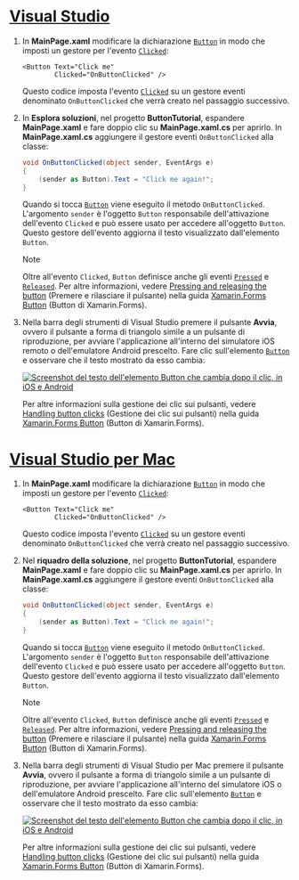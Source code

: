 # <a name="visual-studiotabvswin"></a>[Visual Studio](#tab/vswin)

1. In **MainPage.xaml** modificare la dichiarazione [`Button`](xref:Xamarin.Forms.Button) in modo che imposti un gestore per l'evento [`Clicked`](xref:Xamarin.Forms.Button.Clicked):

    ```xaml
    <Button Text="Click me"
            Clicked="OnButtonClicked" />
    ```

    Questo codice imposta l'evento [`Clicked`](xref:Xamarin.Forms.Button.Clicked) su un gestore eventi denominato `OnButtonClicked` che verrà creato nel passaggio successivo.

1. In **Esplora soluzioni**, nel progetto **ButtonTutorial**, espandere **MainPage.xaml** e fare doppio clic su **MainPage.xaml.cs** per aprirlo. In **MainPage.xaml.cs** aggiungere il gestore eventi `OnButtonClicked` alla classe:

    ```csharp
    void OnButtonClicked(object sender, EventArgs e)
    {
        (sender as Button).Text = "Click me again!";
    }
    ```

    Quando si tocca [`Button`](xref:Xamarin.Forms.Button) viene eseguito il metodo `OnButtonClicked`. L'argomento `sender` è l'oggetto `Button` responsabile dell'attivazione dell'evento `Clicked` e può essere usato per accedere all'oggetto `Button`. Questo gestore dell'evento aggiorna il testo visualizzato dall'elemento `Button`.

    > [!NOTE]
    > Oltre all'evento `Clicked`, `Button` definisce anche gli eventi [`Pressed`](xref:Xamarin.Forms.Button.Pressed) e [`Released`](xref:Xamarin.Forms.Button.Released). Per altre informazioni, vedere [Pressing and releasing the button](~/xamarin-forms/user-interface/button.md#pressing-and-releasing-the-button) (Premere e rilasciare il pulsante) nella guida [Xamarin.Forms Button](~/xamarin-forms/user-interface/button.md) (Button di Xamarin.Forms).

1. Nella barra degli strumenti di Visual Studio premere il pulsante **Avvia**, ovvero il pulsante a forma di triangolo simile a un pulsante di riproduzione, per avviare l'applicazione all'interno del simulatore iOS remoto o dell'emulatore Android prescelto. Fare clic sull'elemento [`Button`](xref:Xamarin.Forms.Button) e osservare che il testo mostrato da esso cambia:

    [![Screenshot del testo dell'elemento Button che cambia dopo il clic, in iOS e Android](../images/handle-button-click.png "Gestire il clic su un pulsante")](../images/handle-button-click-large.png#lightbox "Gestire il clic su un pulsante")

    Per altre informazioni sulla gestione dei clic sui pulsanti, vedere [Handling button clicks](~/xamarin-forms/user-interface/button.md#handling-button-clicks) (Gestione dei clic sui pulsanti) nella guida [Xamarin.Forms Button](~/xamarin-forms/user-interface/button.md) (Button di Xamarin.Forms).

# <a name="visual-studio-for-mactabvsmac"></a>[Visual Studio per Mac](#tab/vsmac)

1. In **MainPage.xaml** modificare la dichiarazione [`Button`](xref:Xamarin.Forms.Button) in modo che imposti un gestore per l'evento [`Clicked`](xref:Xamarin.Forms.Button.Clicked):

    ```xaml
    <Button Text="Click me"
            Clicked="OnButtonClicked" />
    ```

    Questo codice imposta l'evento [`Clicked`](xref:Xamarin.Forms.Button.Clicked) su un gestore eventi denominato `OnButtonClicked` che verrà creato nel passaggio successivo.

1. Nel **riquadro della soluzione**, nel progetto **ButtonTutorial**, espandere **MainPage.xaml** e fare doppio clic su **MainPage.xaml.cs** per aprirlo. In **MainPage.xaml.cs** aggiungere il gestore eventi `OnButtonClicked` alla classe:

    ```csharp
    void OnButtonClicked(object sender, EventArgs e)
    {
        (sender as Button).Text = "Click me again!";
    }
    ```

    Quando si tocca [`Button`](xref:Xamarin.Forms.Button) viene eseguito il metodo `OnButtonClicked`. L'argomento `sender` è l'oggetto `Button` responsabile dell'attivazione dell'evento `Clicked` e può essere usato per accedere all'oggetto `Button`. Questo gestore dell'evento aggiorna il testo visualizzato dall'elemento `Button`.

    > [!NOTE]
    > Oltre all'evento `Clicked`, `Button` definisce anche gli eventi [`Pressed`](xref:Xamarin.Forms.Button.Pressed) e [`Released`](xref:Xamarin.Forms.Button.Released). Per altre informazioni, vedere [Pressing and releasing the button](~/xamarin-forms/user-interface/button.md#pressing-and-releasing-the-button) (Premere e rilasciare il pulsante) nella guida [Xamarin.Forms Button](~/xamarin-forms/user-interface/button.md) (Button di Xamarin.Forms).

1. Nella barra degli strumenti di Visual Studio per Mac premere il pulsante **Avvia**, ovvero il pulsante a forma di triangolo simile a un pulsante di riproduzione, per avviare l'applicazione all'interno del simulatore iOS o dell'emulatore Android prescelto. Fare clic sull'elemento [`Button`](xref:Xamarin.Forms.Button) e osservare che il testo mostrato da esso cambia:

    [![Screenshot del testo dell'elemento Button che cambia dopo il clic, in iOS e Android](../images/handle-button-click.png "Gestire il clic su un pulsante")](../images/handle-button-click-large.png#lightbox "Gestire il clic su un pulsante")

    Per altre informazioni sulla gestione dei clic sui pulsanti, vedere [Handling button clicks](~/xamarin-forms/user-interface/button.md#handling-button-clicks) (Gestione dei clic sui pulsanti) nella guida [Xamarin.Forms Button](~/xamarin-forms/user-interface/button.md) (Button di Xamarin.Forms).
